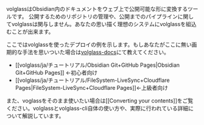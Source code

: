 volglassはObsidian内のドキュメントをウェブ上で公開可能な形に変換するツールです。
公開するためのリポジトリの管理や、公開までのパイプラインに関してvolglassは関与しません。あなたの思い描く理想のシステムにvolglassを組込むことが出来ます。

ここではvolglassを使ったデプロイの例を示します。もしあなたがここに無い画期的な手法を思いついた場合は[volglass-docs](https://github.com/turtton/volglass-docs/issues)にて教えてください。

- [[volglass/ja/チュートリアル/Obsidian Git+GitHub Pages|Obsidian Git+GitHub Pages]] ←初心者向け
- [[volglass/ja/チュートリアル/FileSystem-LiveSync+Cloudflare Pages|FileSystem-LiveSync+Cloudflare Pages]]←上級者向け

また、voglassをそのまま使いたい場合は[[Converting your contents]]をご覧ください。volglassとvolglass-cli自体の使い方や、実際に行われている詳細について解説しています。